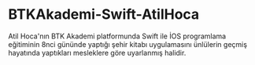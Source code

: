 # BTKAkademi-Swift-AtilHoca
Atil Hoca'nın BTK Akademi platformunda Swift ile İOS programlama eğitiminin 8nci gününde yaptığı şehir kitabı uygulamasını ünlülerin geçmiş hayatında yaptıkları mesleklere göre uyarlanmış halidir. 
